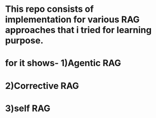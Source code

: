 # This repo consists of implementation for various RAG approaches that i tried for learning purpose.
# for it shows- 1)Agentic RAG
#               2)Corrective RAG
#               3)self RAG